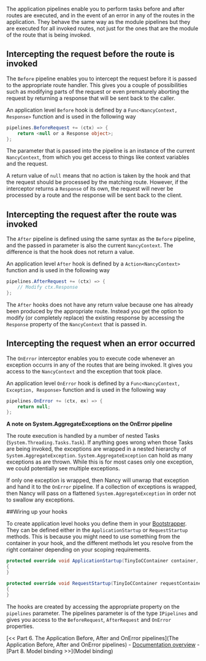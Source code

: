 The application pipelines enable you to perform tasks before and after routes are executed, and in the event of an error in any of the routes in the application. They behave the same way as the module pipelines but they are executed for all invoked routes, not just for the ones that are the module of the route that is being invoked.

## Intercepting the request before the route is invoked

The `Before` pipeline enables you to intercept the request before it is passed to the appropriate route handler. This gives you a couple of possibilities such as modifying parts of the request or even prematurely aborting the request by returning a response that will be sent back to the caller.

An application level `Before` hook is defined by a `Func<NancyContext, Response>` function and is used in the following way

```c#
pipelines.BeforeRequest += (ctx) => {
    return <null or a Response object>;
};
```

The parameter that is passed into the pipeline is an instance of the current `NancyContext`, from which you get access to things like context variables and the request.

A return value of `null` means that no action is taken by the hook and that the request should be processed by the matching route. However, if the interceptor returns a `Response` of its own, the request will never be processed by a route and the response will be sent back to the client.

## Intercepting the request after the route was invoked

The `After` pipeline is defined using the same syntax as the `Before` pipeline, and the passed in parameter is also the current `NancyContext`. The difference is that the hook does not return a value.

An application level `After` hook is defined by a `Action<NancyContext>` function and is used in the following way

```c#
pipelines.AfterRequest += (ctx) => {
    // Modify ctx.Response
};
```

The `After` hooks does not have any return value because one has already been produced by the appropriate route. Instead you get the option to modify (or completely replace) the existing response by accessing the `Response` property of the `NancyContext` that is passed in.

## Intercepting the request when an error occurred

The `OnError` interceptor enables you to execute code whenever an exception occurrs in any of the routes that are being invoked. It gives you access to the `NancyContext` and the exception that took place.

An application level `OnError` hook is defined by a `Func<NancyContext, Exception, Response>` function and is used in the following way

```c#
pipelines.OnError += (ctx, ex) => {
    return null;
};
```

**A note on System.AggregateExceptions on the OnError pipeline**

The route execution is handled by a number of nested Tasks (`System.Threading.Tasks.Task`). If anything goes wrong when those Tasks are being invoked, the exceptions are wrapped in a nested hierarchy of `System.AggregateException`. `System.AggregateException` can hold as many exceptions as are thrown. While this is for most cases only one exception, we could potentially see multiple exceptions.

If only one exception is wrapped, then Nancy will unwrap that exception and hand it to the `OnError` pipeline. If a collection of exceptions is wrapped, then Nancy will pass on a flattened `System.AggregateException` in order not to swallow any exceptions.

##Wiring up your hooks

To create application level hooks you define them in your [Bootstrapper](Bootstrapper). They can be defined either in the `ApplicationStartup` or `RequestStartup` methods. This is because you might need to use something from the container in your hook, and the different methods let you resolve from the right container depending on your scoping requirements.

```c#
protected override void ApplicationStartup(TinyIoCContainer container, IPipelines pipelines)
{
}

protected override void RequestStartup(TinyIoCContainer requestContainer, IPipelines pipelines, NancyContext context)
{
}
```

The hooks are created by accessing the appropriate property on the `pipelines` parameter. The pipelines parameter is of the type `IPipelines` and gives you access to the `BeforeRequest`, `AfterRequest` and `OnError` properties.

[<< Part 6. The Application Before, After and OnError pipelines](The Application Before, After and OnError pipelines) - [Documentation overview](Documentation) - [Part 8. Model binding >>](Model binding)